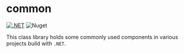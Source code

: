 # common

[![.NET](https://github.com/DNS-Software/common/actions/workflows/dotnet.yml/badge.svg)](https://github.com/DNS-Software/common/actions/workflows/dotnet.yml) ![Nuget](https://img.shields.io/nuget/v/DNS.Common)

This class library holds some commonly used components in various projects build with `.NET`.
